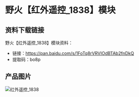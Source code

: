 [](野火【红外遥控_1838】模块)

# 野火【红外遥控_1838】模块

## 资料下载链接
野火【红外遥控_1838】模块资料：
* 链接：https://pan.baidu.com/s/1FoTq8rVRVIOdBTAb2fnDkQ 
* 提取码：bo8p 

## 产品图片
![红外遥控_1838](https://raw.githubusercontent.com/wiki/Embdefire/products/images/模块产品/杂类通讯模块/红外遥控_1838.jpg)